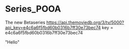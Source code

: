 # Series_POOA
The new Betaseries
https://api.themoviedb.org/3/tv/5000?api_key=e4c6a6f5fbd60b0316b7ff30e73bec74
key = e4c6a6f5fbd60b0316b7ff30e73bec74

"Hello"
